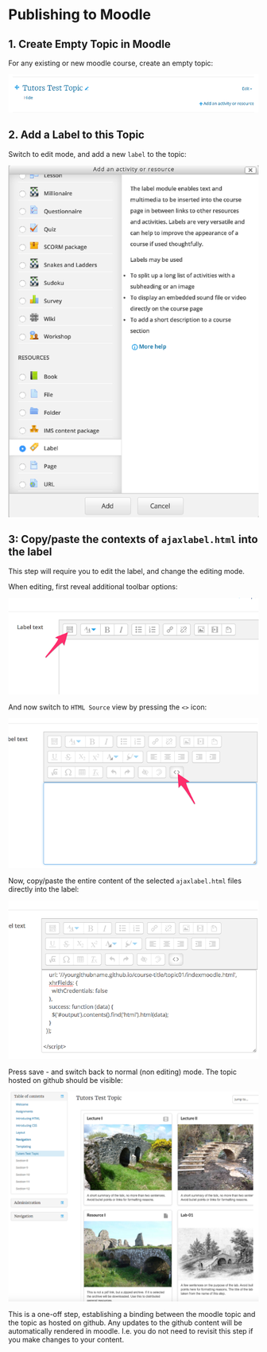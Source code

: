 # Publishing to Moodle

## 1. Create Empty Topic in Moodle

For any existing or new moodle course, create an empty topic:

![](img/14.png)

## 2. Add a Label to this Topic

Switch to edit mode, and add a new `label` to the topic:

![](img/15.png)

## 3: Copy/paste the contexts of `ajaxlabel.html` into the label

This step will require you to edit the label, and change the editing mode.

When editing, first reveal additional toolbar options:

![](img/16.png)

And now switch to `HTML Source` view by pressing the `<>` icon:

![](img/17.png)

Now, copy/paste the entire content of the selected `ajaxlabel.html` files directly into the label:

![](img/18.png)

Press save - and switch back to normal (non editing) mode. The topic hosted on github should be visible:

![](img/19.png)

This is a one-off step, establishing a binding between the moodle topic and the topic as hosted on github. Any updates to the github content will be automatically rendered in moodle. I.e. you do not need to revisit this step if you make changes to your content.


